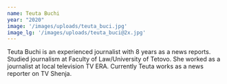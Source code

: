 ```yaml
---
name: Teuta Buchi
year: "2020"
image: '/images/uploads/teuta_buci.jpg'
image_lg: '/images/uploads/teuta_buci@2x.jpg'
---
```


Teuta Buchi is an experienced journalist  with 8 years as a news reports. Studied journalism at Faculty of Law/University of Tetovo. She worked as a journalist at local television TV ERA. Currently Teuta works as a news reporter on TV Shenja.